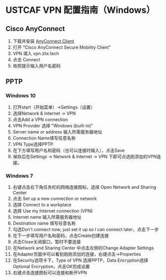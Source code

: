 # USTCAF VPN 配置指南（Windows）

## Cisco AnyConnect
1. 下载并安装 [AnyConnect Client](https://dl.dropboxusercontent.com/u/39371844/anyconnect-win-4.3.01095-web-deploy-k9.exe)
2. 打开 “Cisco AnyConnect Secure Mobility Client”
3. VPN 填入 vpn.zlix.tech
4. 点击 Connect
5. 依照提示输入用户名密码

## PPTP

### Windows 10

1. 打开start（开始菜单）->Settings（设置）
2. 选择Network & Internet -> VPN
3. 点击Add a VPN connection
4. VPN Provider 选择 "Windows (built-in)"
5. Server name or address 输入所需服务器地址
6. Connection Name填写任意名称
7. VPN Type选择PPTP
8. 在下方填写用户名和密码（也可以连接时输入），点击Save
9. 保存后在Settings -> Network & Internet -> VPN 下即可点选刚添加的VPN连接。

### Windows 7

1. 右键点击右下角任务栏的网络连接图标，选择 Open Network and Sharing Center
2. 点击 Set up a new connection or network
3. 选择 Connect to a workplace
4. 选择 Use my Internet connection (VPN)
5. Internet name 输入所需服务器地址
6. Destination name 填写任意名称
7. 勾选Don't connect now; just set it up so I can connect later，点击下一步
8. 在下一步填写用户名和密码，点击Create创建连接
9. 点击Close关闭窗口，暂时不要连接
10. 在Network and Sharing Center 中点击左侧的Change Adapter Settings
11. 在Adapter页面中可以看到刚刚添加的连接，右键点击->Properties
12. 在Security选项卡下，Type of VPN 选择PPTP，Data Encryption选择Optional Encryption，点击OK完成设置
13. 右键点击连接图标可以连接和断开VPN

